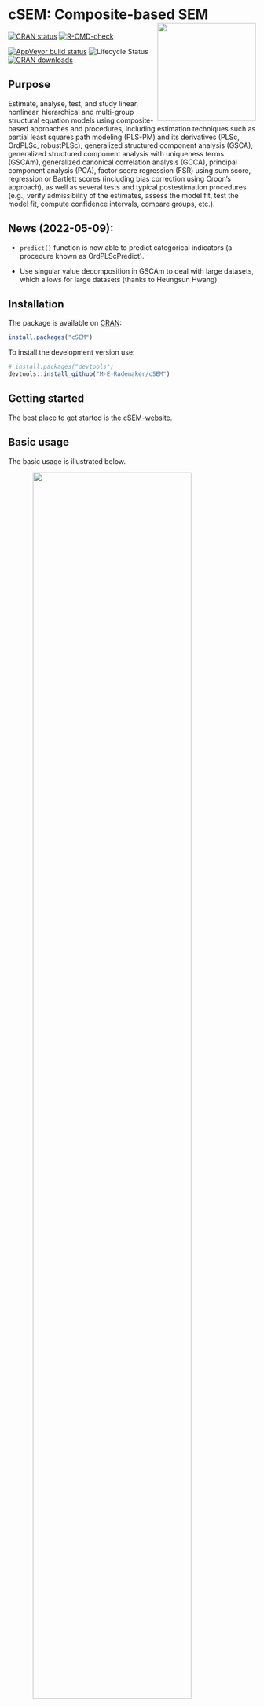 
<!-- README.md is generated from README.Rmd. Please edit that file -->

# cSEM: Composite-based SEM <img src='man/figures/cSEMsticker.svg' align="right" height="200" /></a>

[![CRAN
status](https://www.r-pkg.org/badges/version/cSEM)](https://cran.r-project.org/package=cSEM)
[![R-CMD-check](https://github.com/M-E-Rademaker/cSEM/workflows/R-CMD-check/badge.svg)](https://github.com/M-E-Rademaker/cSEM/actions)
<!-- [![Build Status](https://travis-ci.com/M-E-Rademaker/cSEM.svg?branch=master)](https://travis-ci.com/M-E-Rademaker/cSEM) -->
[![AppVeyor build
status](https://ci.appveyor.com/api/projects/status/github/M-E-Rademaker/cSEM?branch=master&svg=true)](https://ci.appveyor.com/project/M-E-Rademaker/csem)
![Lifecycle
Status](https://img.shields.io/badge/lifecycle-maturing-blue.svg)
[![CRAN
downloads](https://cranlogs.r-pkg.org/badges/cSEM)](https://cran.r-project.org/package=cSEM)

## Purpose

Estimate, analyse, test, and study linear, nonlinear, hierarchical and
multi-group structural equation models using composite-based approaches
and procedures, including estimation techniques such as partial least
squares path modeling (PLS-PM) and its derivatives (PLSc, OrdPLSc,
robustPLSc), generalized structured component analysis (GSCA),
generalized structured component analysis with uniqueness terms (GSCAm),
generalized canonical correlation analysis (GCCA), principal component
analysis (PCA), factor score regression (FSR) using sum score,
regression or Bartlett scores (including bias correction using Croon’s
approach), as well as several tests and typical postestimation
procedures (e.g., verify admissibility of the estimates, assess the
model fit, test the model fit, compute confidence intervals, compare
groups, etc.).

## News (2022-05-09):

-   `predict()` function is now able to predict categorical indicators
    (a procedure known as OrdPLScPredict).

-   Use singular value decomposition in GSCAm to deal with large
    datasets, which allows for large datasets (thanks to Heungsun Hwang)

## Installation

The package is available on [CRAN](https://cran.r-project.org/):

``` r
install.packages("cSEM")
```

To install the development version use:

``` r
# install.packages("devtools")
devtools::install_github("M-E-Rademaker/cSEM")
```

## Getting started

The best place to get started is the
[cSEM-website](https://m-e-rademaker.github.io/cSEM/).

## Basic usage

The basic usage is illustrated below.

<img src="man/figures/api.png" width="80%" style="display: block; margin: auto;" />

Usully, using `cSEM` is the same 3 step procedure:

> 1.  Pick a dataset and specify a model using [lavaan
>     syntax](https://lavaan.ugent.be/tutorial/syntax1.html)
> 2.  Use `csem()`
> 3.  Apply one of the postestimation functions listed below on the
>     resulting object.

## Postestimation functions

There are five major postestimation verbs, three test family functions
and three do-family of function:

-   `assess()` : assess the model using common quality criteria
-   `infer()` : calculate common inferential quantities (e.g., standard
    errors, confidence intervals)
-   `predict()` : predict endogenous indicator values
-   `summarize()` : summarize the results
-   `verify()` : verify admissibility of the estimates

Tests are performed by using the test family of functions. Currently,
the following tests are implemented:

-   `testOMF()` : performs a test for overall model fit
-   `testMICOM()` : performs a test for composite measurement invariance
-   `testMGD()` : performs several tests to assess multi-group
    differences
-   `testHausman()` : performs the regression-based Hausman test to test
    for endogeneity

Other miscellaneous postestimation functions belong do the do-family of
functions. Currently, three do functions are implemented:

-   `doIPMA()`: performs an importance-performance matrix analysis
-   `doNonlinearEffectsAnalysis()`: performs a nonlinear effects
    analysis such as floodlight and surface analysis
-   `doRedundancyAnalysis()`: performs a redundancy analysis

All functions require a `cSEMResults` object.

## Example

Models are defined using [lavaan
syntax](https://lavaan.ugent.be/tutorial/syntax1.html) with some slight
modifications (see the [Specifying a
model](https://m-e-rademaker.github.io/cSEM/articles/cSEM.html#using-csem)
section on the [cSEM-website](https://m-e-rademaker.github.io/cSEM/)).
For illustration we use the build-in and well-known `satisfaction`
dataset.

``` r
require(cSEM)
    
## Note: The operator "<~" tells cSEM that the construct to its left is modeled
##       as a composite.
##       The operator "=~" tells cSEM that the construct to its left is modeled
##       as a common factor.
##       The operator "~" tells cSEM which are the dependent (left-hand side) and
##       independent variables (right-hand side).
    
model <- "
# Structural model
EXPE ~ IMAG
QUAL ~ EXPE
VAL  ~ EXPE + QUAL
SAT  ~ IMAG + EXPE + QUAL + VAL 
LOY  ~ IMAG + SAT

# Composite model
IMAG <~ imag1 + imag2 + imag3
EXPE <~ expe1 + expe2 + expe3 
QUAL <~ qual1 + qual2 + qual3 + qual4 + qual5
VAL  <~ val1  + val2  + val3

# Reflective measurement model
SAT  =~ sat1  + sat2  + sat3  + sat4
LOY  =~ loy1  + loy2  + loy3  + loy4
"
```

The estimation is conducted using the `csem()` function.

``` r
# Estimate using defaults
res <- csem(.data = satisfaction, .model = model)
res
```

    ## ________________________________________________________________________________
    ## ----------------------------------- Overview -----------------------------------
    ## 
    ## Estimation was successful.
    ## 
    ## The result is a list of class cSEMResults with list elements:
    ## 
    ##  - Estimates
    ##  - Information
    ## 
    ## To get an overview or help type:
    ## 
    ##  - ?cSEMResults
    ##  - str(<object-name>)
    ##  - listviewer::jsondedit(<object-name>, mode = 'view')
    ## 
    ## If you wish to access the list elements directly type e.g. 
    ## 
    ##  - <object-name>$Estimates
    ## 
    ## Available postestimation commands:
    ## 
    ##  - assess(<object-name>)
    ##  - infer(<object-name)
    ##  - predict(<object-name>)
    ##  - summarize(<object-name>)
    ##  - verify(<object-name>)
    ## ________________________________________________________________________________

This is equal to:

``` r
csem(
   .data                        = satisfaction,
   .model                       = model,
   .approach_cor_robust         = "none",
   .approach_nl                 = "sequential",
   .approach_paths              = "OLS",
   .approach_weights            = "PLS-PM",
   .conv_criterion              = "diff_absolute",
   .disattenuate                = TRUE,
   .dominant_indicators         = NULL,
   .estimate_structural         = TRUE,
   .id                          = NULL,
   .iter_max                    = 100,
   .normality                   = FALSE,
   .PLS_approach_cf             = "dist_squared_euclid",
   .PLS_ignore_structural_model = FALSE,
   .PLS_modes                   = NULL,
   .PLS_weight_scheme_inner     = "path",
   .reliabilities               = NULL,
   .starting_values             = NULL,
   .tolerance                   = 1e-05,
   .resample_method             = "none", 
   .resample_method2            = "none",
   .R                           = 499,
   .R2                          = 199,
   .handle_inadmissibles        = "drop",
   .user_funs                   = NULL,
   .eval_plan                   = "sequential",
   .seed                        = NULL,
   .sign_change_option          = "none"
    )
```

The result is always a named list of class `cSEMResults`.

To access list elements use `$`:

``` r
res$Estimates$Loading_estimates 
res$Information$Model
```

A useful tool to examine a list is the [listviewer
package](https://github.com/timelyportfolio/listviewer). If you are new
to `cSEM` this might be a good way to familiarize yourself with the
structure of a `cSEMResults` object.

``` r
listviewer::jsonedit(res, mode = "view") # requires the listviewer package.
```

Apply postestimation functions:

``` r
## Get a summary
summarize(res) 
```

    ## ________________________________________________________________________________
    ## ----------------------------------- Overview -----------------------------------
    ## 
    ##  General information:
    ##  ------------------------
    ##  Estimation status                = Ok
    ##  Number of observations           = 250
    ##  Weight estimator                 = PLS-PM
    ##  Inner weighting scheme           = "path"
    ##  Type of indicator correlation    = Pearson
    ##  Path model estimator             = OLS
    ##  Second-order approach            = NA
    ##  Type of path model               = Linear
    ##  Disattenuated                    = Yes (PLSc)
    ## 
    ##  Construct details:
    ##  ------------------
    ##  Name  Modeled as     Order         Mode      
    ## 
    ##  IMAG  Composite      First order   "modeB"   
    ##  EXPE  Composite      First order   "modeB"   
    ##  QUAL  Composite      First order   "modeB"   
    ##  VAL   Composite      First order   "modeB"   
    ##  SAT   Common factor  First order   "modeA"   
    ##  LOY   Common factor  First order   "modeA"   
    ## 
    ## ----------------------------------- Estimates ----------------------------------
    ## 
    ## Estimated path coefficients:
    ## ============================
    ##   Path           Estimate  Std. error   t-stat.   p-value
    ##   EXPE ~ IMAG      0.4714          NA        NA        NA
    ##   QUAL ~ EXPE      0.8344          NA        NA        NA
    ##   VAL ~ EXPE       0.0457          NA        NA        NA
    ##   VAL ~ QUAL       0.7013          NA        NA        NA
    ##   SAT ~ IMAG       0.2450          NA        NA        NA
    ##   SAT ~ EXPE      -0.0172          NA        NA        NA
    ##   SAT ~ QUAL       0.2215          NA        NA        NA
    ##   SAT ~ VAL        0.5270          NA        NA        NA
    ##   LOY ~ IMAG       0.1819          NA        NA        NA
    ##   LOY ~ SAT        0.6283          NA        NA        NA
    ## 
    ## Estimated loadings:
    ## ===================
    ##   Loading          Estimate  Std. error   t-stat.   p-value
    ##   IMAG =~ imag1      0.6306          NA        NA        NA
    ##   IMAG =~ imag2      0.9246          NA        NA        NA
    ##   IMAG =~ imag3      0.9577          NA        NA        NA
    ##   EXPE =~ expe1      0.7525          NA        NA        NA
    ##   EXPE =~ expe2      0.9348          NA        NA        NA
    ##   EXPE =~ expe3      0.7295          NA        NA        NA
    ##   QUAL =~ qual1      0.7861          NA        NA        NA
    ##   QUAL =~ qual2      0.9244          NA        NA        NA
    ##   QUAL =~ qual3      0.7560          NA        NA        NA
    ##   QUAL =~ qual4      0.7632          NA        NA        NA
    ##   QUAL =~ qual5      0.7834          NA        NA        NA
    ##   VAL =~ val1        0.9518          NA        NA        NA
    ##   VAL =~ val2        0.8056          NA        NA        NA
    ##   VAL =~ val3        0.6763          NA        NA        NA
    ##   SAT =~ sat1        0.9243          NA        NA        NA
    ##   SAT =~ sat2        0.8813          NA        NA        NA
    ##   SAT =~ sat3        0.7127          NA        NA        NA
    ##   SAT =~ sat4        0.7756          NA        NA        NA
    ##   LOY =~ loy1        0.9097          NA        NA        NA
    ##   LOY =~ loy2        0.5775          NA        NA        NA
    ##   LOY =~ loy3        0.9043          NA        NA        NA
    ##   LOY =~ loy4        0.4917          NA        NA        NA
    ## 
    ## Estimated weights:
    ## ==================
    ##   Weight           Estimate  Std. error   t-stat.   p-value
    ##   IMAG <~ imag1      0.0156          NA        NA        NA
    ##   IMAG <~ imag2      0.4473          NA        NA        NA
    ##   IMAG <~ imag3      0.6020          NA        NA        NA
    ##   EXPE <~ expe1      0.2946          NA        NA        NA
    ##   EXPE <~ expe2      0.6473          NA        NA        NA
    ##   EXPE <~ expe3      0.2374          NA        NA        NA
    ##   QUAL <~ qual1      0.2370          NA        NA        NA
    ##   QUAL <~ qual2      0.4712          NA        NA        NA
    ##   QUAL <~ qual3      0.1831          NA        NA        NA
    ##   QUAL <~ qual4      0.1037          NA        NA        NA
    ##   QUAL <~ qual5      0.2049          NA        NA        NA
    ##   VAL <~ val1        0.7163          NA        NA        NA
    ##   VAL <~ val2        0.2202          NA        NA        NA
    ##   VAL <~ val3        0.2082          NA        NA        NA
    ##   SAT <~ sat1        0.3209          NA        NA        NA
    ##   SAT <~ sat2        0.3059          NA        NA        NA
    ##   SAT <~ sat3        0.2474          NA        NA        NA
    ##   SAT <~ sat4        0.2692          NA        NA        NA
    ##   LOY <~ loy1        0.3834          NA        NA        NA
    ##   LOY <~ loy2        0.2434          NA        NA        NA
    ##   LOY <~ loy3        0.3812          NA        NA        NA
    ##   LOY <~ loy4        0.2073          NA        NA        NA
    ## 
    ## Estimated indicator correlations:
    ## =================================
    ##   Correlation       Estimate  Std. error   t-stat.   p-value
    ##   imag1 ~~ imag2      0.6437          NA        NA        NA
    ##   imag1 ~~ imag3      0.5433          NA        NA        NA
    ##   imag2 ~~ imag3      0.7761          NA        NA        NA
    ##   expe1 ~~ expe2      0.5353          NA        NA        NA
    ##   expe1 ~~ expe3      0.4694          NA        NA        NA
    ##   expe2 ~~ expe3      0.5467          NA        NA        NA
    ##   qual1 ~~ qual2      0.6053          NA        NA        NA
    ##   qual1 ~~ qual3      0.5406          NA        NA        NA
    ##   qual1 ~~ qual4      0.5662          NA        NA        NA
    ##   qual1 ~~ qual5      0.5180          NA        NA        NA
    ##   qual2 ~~ qual3      0.6187          NA        NA        NA
    ##   qual2 ~~ qual4      0.6517          NA        NA        NA
    ##   qual2 ~~ qual5      0.6291          NA        NA        NA
    ##   qual3 ~~ qual4      0.4752          NA        NA        NA
    ##   qual3 ~~ qual5      0.5074          NA        NA        NA
    ##   qual4 ~~ qual5      0.6402          NA        NA        NA
    ##   val1 ~~ val2        0.6344          NA        NA        NA
    ##   val1 ~~ val3        0.4602          NA        NA        NA
    ##   val2 ~~ val3        0.6288          NA        NA        NA
    ## 
    ## ------------------------------------ Effects -----------------------------------
    ## 
    ## Estimated total effects:
    ## ========================
    ##   Total effect    Estimate  Std. error   t-stat.   p-value
    ##   EXPE ~ IMAG       0.4714          NA        NA        NA
    ##   QUAL ~ IMAG       0.3933          NA        NA        NA
    ##   QUAL ~ EXPE       0.8344          NA        NA        NA
    ##   VAL ~ IMAG        0.2974          NA        NA        NA
    ##   VAL ~ EXPE        0.6309          NA        NA        NA
    ##   VAL ~ QUAL        0.7013          NA        NA        NA
    ##   SAT ~ IMAG        0.4807          NA        NA        NA
    ##   SAT ~ EXPE        0.5001          NA        NA        NA
    ##   SAT ~ QUAL        0.5911          NA        NA        NA
    ##   SAT ~ VAL         0.5270          NA        NA        NA
    ##   LOY ~ IMAG        0.4840          NA        NA        NA
    ##   LOY ~ EXPE        0.3142          NA        NA        NA
    ##   LOY ~ QUAL        0.3714          NA        NA        NA
    ##   LOY ~ VAL         0.3311          NA        NA        NA
    ##   LOY ~ SAT         0.6283          NA        NA        NA
    ## 
    ## Estimated indirect effects:
    ## ===========================
    ##   Indirect effect    Estimate  Std. error   t-stat.   p-value
    ##   QUAL ~ IMAG          0.3933          NA        NA        NA
    ##   VAL ~ IMAG           0.2974          NA        NA        NA
    ##   VAL ~ EXPE           0.5852          NA        NA        NA
    ##   SAT ~ IMAG           0.2357          NA        NA        NA
    ##   SAT ~ EXPE           0.5173          NA        NA        NA
    ##   SAT ~ QUAL           0.3696          NA        NA        NA
    ##   LOY ~ IMAG           0.3020          NA        NA        NA
    ##   LOY ~ EXPE           0.3142          NA        NA        NA
    ##   LOY ~ QUAL           0.3714          NA        NA        NA
    ##   LOY ~ VAL            0.3311          NA        NA        NA
    ## ________________________________________________________________________________

``` r
## Verify admissibility of the results
verify(res) 
```

    ## ________________________________________________________________________________
    ## 
    ## Verify admissibility:
    ## 
    ##   admissible
    ## 
    ## Details:
    ## 
    ##   Code   Status    Description
    ##   1      ok        Convergence achieved                                   
    ##   2      ok        All absolute standardized loading estimates <= 1       
    ##   3      ok        Construct VCV is positive semi-definite                
    ##   4      ok        All reliability estimates <= 1                         
    ##   5      ok        Model-implied indicator VCV is positive semi-definite  
    ## ________________________________________________________________________________

``` r
## Test overall model fit
testOMF(res)
```

    ## ________________________________________________________________________________
    ## --------- Test for overall model fit based on Beran & Srivastava (1985) --------
    ## 
    ## Null hypothesis:
    ## 
    ##        +------------------------------------------------------------------+
    ##        |                                                                  |
    ##        |   H0: The model-implied indicator covariance matrix equals the   |
    ##        |   population indicator covariance matrix.                        |
    ##        |                                                                  |
    ##        +------------------------------------------------------------------+
    ## 
    ## Test statistic and critical value: 
    ## 
    ##                                      Critical value
    ##  Distance measure    Test statistic    95%   
    ##  dG                      0.6493      0.3239  
    ##  SRMR                    0.0940      0.0519  
    ##  dL                      2.2340      0.6811  
    ##  dML                     2.9219      1.6311  
    ##  
    ## 
    ## Decision: 
    ## 
    ##                          Significance level
    ##  Distance measure          95%   
    ##  dG                      reject  
    ##  SRMR                    reject  
    ##  dL                      reject  
    ##  dML                     reject  
    ##  
    ## Additional information:
    ## 
    ##  Out of 499 bootstrap replications 471 are admissible.
    ##  See ?verify() for what constitutes an inadmissible result.
    ## 
    ##  The seed used was: -598052067
    ## ________________________________________________________________________________

``` r
## Assess the model
assess(res)
```

    ## ________________________________________________________________________________
    ## 
    ##  Construct        AVE           R2          R2_adj    
    ##  SAT            0.6851        0.7624        0.7585    
    ##  LOY            0.5552        0.5868        0.5834    
    ##  EXPE             NA          0.2222        0.2190    
    ##  QUAL             NA          0.6963        0.6951    
    ##  VAL              NA          0.5474        0.5438    
    ## 
    ## -------------- Common (internal consistency) reliability estimates -------------
    ## 
    ##  Construct Cronbachs_alpha   Joereskogs_rho   Dijkstra-Henselers_rho_A 
    ##  SAT        0.8940           0.8960                0.9051          
    ##  LOY        0.8194           0.8237                0.8761          
    ## 
    ## ----------- Alternative (internal consistency) reliability estimates -----------
    ## 
    ##  Construct       RhoC         RhoC_mm    RhoC_weighted
    ##  SAT            0.8960        0.8938        0.9051    
    ##  LOY            0.8237        0.8011        0.8761    
    ## 
    ##  Construct  RhoC_weighted_mm     RhoT      RhoT_weighted
    ##  SAT            0.9051        0.8940        0.8869    
    ##  LOY            0.8761        0.8194        0.7850    
    ## 
    ## --------------------------- Distance and fit measures --------------------------
    ## 
    ##  Geodesic distance           = 0.6493432
    ##  Squared Euclidean distance  = 2.23402
    ##  ML distance                 = 2.921932
    ## 
    ##  Chi_square     = 727.5611
    ##  Chi_square_df  = 3.954137
    ##  CFI            = 0.8598825
    ##  CN             = 75.14588
    ##  GFI            = 0.7280612
    ##  IFI            = 0.8615598
    ##  NFI            = 0.8229918
    ##  NNFI           = 0.8240917
    ##  RMSEA          = 0.108922
    ##  RMS_theta      = 0.05069299
    ##  SRMR           = 0.09396871
    ## 
    ##  Degrees of freedom    = 184
    ## 
    ## --------------------------- Model selection criteria ---------------------------
    ## 
    ##  Construct        AIC          AICc          AICu     
    ##  EXPE          -59.8152      192.2824      -57.8072   
    ##  QUAL          -294.9343     -42.8367      -292.9263  
    ##  VAL           -193.2127      58.9506      -190.1945  
    ##  SAT           -350.2874     -97.9418      -345.2368  
    ##  LOY           -215.9322      36.2311      -212.9141  
    ## 
    ##  Construct        BIC           FPE           GM      
    ##  EXPE          -52.7723       0.7872       259.8087   
    ##  QUAL          -287.8914      0.3074       271.8568   
    ##  VAL           -182.6483      0.4617       312.7010   
    ##  SAT           -332.6801      0.2463       278.2973   
    ##  LOY           -205.3678      0.4216       291.0665   
    ## 
    ##  Construct        HQ            HQc       Mallows_Cp  
    ##  EXPE          -56.9806      -56.8695       2.7658    
    ##  QUAL          -292.0997     -291.9886      14.8139   
    ##  VAL           -188.9608     -188.7516      52.1366   
    ##  SAT           -343.2010     -342.7088      10.6900   
    ##  LOY           -211.6804     -211.4711      30.5022   
    ## 
    ## ----------------------- Variance inflation factors (VIFs) ----------------------
    ## 
    ##   Dependent construct: 'VAL'
    ## 
    ##  Independent construct    VIF value 
    ##  EXPE                      3.2928   
    ##  QUAL                      3.2928   
    ## 
    ##   Dependent construct: 'SAT'
    ## 
    ##  Independent construct    VIF value 
    ##  EXPE                      3.2985   
    ##  QUAL                      4.4151   
    ##  IMAG                      1.7280   
    ##  VAL                       2.6726   
    ## 
    ##   Dependent construct: 'LOY'
    ## 
    ##  Independent construct    VIF value 
    ##  IMAG                      1.9345   
    ##  SAT                       1.9345   
    ## 
    ## -------------- Variance inflation factors (VIFs) for modeB weights -------------
    ## 
    ##   Construct: 'IMAG'
    ## 
    ##  Weight    VIF value 
    ##  imag1      1.7215   
    ##  imag2      3.0515   
    ##  imag3      2.5356   
    ## 
    ##   Construct: 'EXPE'
    ## 
    ##  Weight    VIF value 
    ##  expe1      1.4949   
    ##  expe2      1.6623   
    ##  expe3      1.5212   
    ## 
    ##   Construct: 'QUAL'
    ## 
    ##  Weight    VIF value 
    ##  qual1      1.8401   
    ##  qual2      2.5005   
    ##  qual3      1.7796   
    ##  qual4      2.1557   
    ##  qual5      2.0206   
    ## 
    ##   Construct: 'VAL'
    ## 
    ##  Weight    VIF value 
    ##  val1       1.6912   
    ##  val2       2.2049   
    ##  val3       1.6714   
    ## 
    ## -------------------------- Effect sizes (Cohen's f^2) --------------------------
    ## 
    ##   Dependent construct: 'EXPE'
    ## 
    ##  Independent construct       f^2    
    ##  IMAG                      0.2856   
    ## 
    ##   Dependent construct: 'QUAL'
    ## 
    ##  Independent construct       f^2    
    ##  EXPE                      2.2928   
    ## 
    ##   Dependent construct: 'VAL'
    ## 
    ##  Independent construct       f^2    
    ##  EXPE                      0.0014   
    ##  QUAL                      0.3301   
    ## 
    ##   Dependent construct: 'SAT'
    ## 
    ##  Independent construct       f^2    
    ##  IMAG                      0.1462   
    ##  EXPE                      0.0004   
    ##  QUAL                      0.0468   
    ##  VAL                       0.4373   
    ## 
    ##   Dependent construct: 'LOY'
    ## 
    ##  Independent construct       f^2    
    ##  IMAG                      0.0414   
    ##  SAT                       0.4938   
    ## 
    ## ----------------------- Discriminant validity assessment -----------------------
    ## 
    ##  Heterotrait-monotrait ratio of correlations matrix (HTMT matrix)
    ## 
    ##           SAT LOY
    ## SAT 1.0000000   0
    ## LOY 0.7432489   1
    ## 
    ## 
    ##  Advanced heterotrait-monotrait ratio of correlations matrix (HTMT2 matrix)
    ## 
    ##           SAT LOY
    ## SAT 1.0000000   0
    ## LOY 0.7140046   1
    ## 
    ## 
    ##  Fornell-Larcker matrix
    ## 
    ##           SAT       LOY
    ## SAT 0.6851491 0.5696460
    ## LOY 0.5696460 0.5551718
    ## 
    ## 
    ## ------------------------------------ Effects -----------------------------------
    ## 
    ## Estimated total effects:
    ## ========================
    ##   Total effect    Estimate  Std. error   t-stat.   p-value
    ##   EXPE ~ IMAG       0.4714          NA        NA        NA
    ##   QUAL ~ IMAG       0.3933          NA        NA        NA
    ##   QUAL ~ EXPE       0.8344          NA        NA        NA
    ##   VAL ~ IMAG        0.2974          NA        NA        NA
    ##   VAL ~ EXPE        0.6309          NA        NA        NA
    ##   VAL ~ QUAL        0.7013          NA        NA        NA
    ##   SAT ~ IMAG        0.4807          NA        NA        NA
    ##   SAT ~ EXPE        0.5001          NA        NA        NA
    ##   SAT ~ QUAL        0.5911          NA        NA        NA
    ##   SAT ~ VAL         0.5270          NA        NA        NA
    ##   LOY ~ IMAG        0.4840          NA        NA        NA
    ##   LOY ~ EXPE        0.3142          NA        NA        NA
    ##   LOY ~ QUAL        0.3714          NA        NA        NA
    ##   LOY ~ VAL         0.3311          NA        NA        NA
    ##   LOY ~ SAT         0.6283          NA        NA        NA
    ## 
    ## Estimated indirect effects:
    ## ===========================
    ##   Indirect effect    Estimate  Std. error   t-stat.   p-value
    ##   QUAL ~ IMAG          0.3933          NA        NA        NA
    ##   VAL ~ IMAG           0.2974          NA        NA        NA
    ##   VAL ~ EXPE           0.5852          NA        NA        NA
    ##   SAT ~ IMAG           0.2357          NA        NA        NA
    ##   SAT ~ EXPE           0.5173          NA        NA        NA
    ##   SAT ~ QUAL           0.3696          NA        NA        NA
    ##   LOY ~ IMAG           0.3020          NA        NA        NA
    ##   LOY ~ EXPE           0.3142          NA        NA        NA
    ##   LOY ~ QUAL           0.3714          NA        NA        NA
    ##   LOY ~ VAL            0.3311          NA        NA        NA
    ## ________________________________________________________________________________

``` r
## Predict indicator scores of endogenous constructs
predict(res)
```

    ## ________________________________________________________________________________
    ## ----------------------------------- Overview -----------------------------------
    ## 
    ##  Number of obs. training          = 225
    ##  Number of obs. test              = 25
    ##  Number of cv folds               = 10
    ##  Number of repetitions            = 1
    ##  Handle inadmissibles             = stop
    ##  Estimator target                 = 'PLS-PM'
    ##  Estimator benchmark              = 'lm'
    ##  Disattenuation target            = 'TRUE'
    ##  Disattenuation benchmark         = 'FALSE'
    ## 
    ## ------------------------------ Prediction metrics ------------------------------
    ## 
    ## 
    ##   Name      MAE target  MAE benchmark  RMSE target RMSE benchmark   Q2_predict
    ##   expe1         1.4598         1.5917       1.9112         2.0997       0.0499
    ##   expe2         1.4118         1.4975       1.9298         2.0268       0.2020
    ##   expe3         1.6254         1.7362       2.1165         2.2141       0.1286
    ##   qual1         1.4713         1.5631       1.9302         2.0760       0.1153
    ##   qual2         1.5688         1.5367       2.0291         2.0508       0.2230
    ##   qual3         1.7244         1.7378       2.2121         2.2819       0.1255
    ##   qual4         1.2306         1.1985       1.5913         1.6291       0.2374
    ##   qual5         1.5000         1.5074       1.9259         1.9441       0.1991
    ##   val1          1.4459         1.3632       1.8660         1.7583       0.2523
    ##   val2          1.2325         1.2286       1.6597         1.7302       0.1701
    ##   val3          1.4780         1.4026       1.9692         1.9487       0.1477
    ##   sat1          1.2425         1.2271       1.6450         1.6148       0.3412
    ##   sat2          1.2306         1.1994       1.6359         1.6239       0.3128
    ##   sat3          1.3403         1.2828       1.6727         1.7142       0.2090
    ##   sat4          1.3183         1.2613       1.6716         1.6393       0.2716
    ##   loy1          1.6896         1.6582       2.2365         2.2312       0.2672
    ##   loy2          1.4821         1.4827       1.9080         1.9790       0.1348
    ##   loy3          1.6983         1.6683       2.2793         2.2712       0.2691
    ##   loy4          1.6837         1.6824       2.1760         2.3054       0.0863
    ## ________________________________________________________________________________

#### Resampling and Inference

By default no inferential statistics are calculated since most
composite-based estimators have no closed-form expressions for standard
errors. Resampling is used instead. `cSEM` mostly relies on the
`bootstrap` procedure (although `jackknife` is implemented as well) to
estimate standard errors, test statistics, and critical quantiles.

`cSEM` offers two ways for resampling:

1.  Setting `.resample_method` in `csem()` to `"jackknife"` or
    `"bootstrap"` and subsequently using postestimation functions
    `summarize()` or `infer()`.
2.  The same result is achieved by passing a `cSEMResults` object to
    `resamplecSEMResults()` and subsequently using postestimation
    functions `summarize()` or `infer()`.

``` r
# Setting `.resample_method`
b1 <- csem(.data = satisfaction, .model = model, .resample_method = "bootstrap")
# Using resamplecSEMResults()
b2 <- resamplecSEMResults(res)
```

The `summarize()` function reports the inferential statistics:

``` r
summarize(b1)
```

    ## ________________________________________________________________________________
    ## ----------------------------------- Overview -----------------------------------
    ## 
    ##  General information:
    ##  ------------------------
    ##  Estimation status                = Ok
    ##  Number of observations           = 250
    ##  Weight estimator                 = PLS-PM
    ##  Inner weighting scheme           = "path"
    ##  Type of indicator correlation    = Pearson
    ##  Path model estimator             = OLS
    ##  Second-order approach            = NA
    ##  Type of path model               = Linear
    ##  Disattenuated                    = Yes (PLSc)
    ## 
    ##  Resample information:
    ##  ---------------------
    ##  Resample method                  = "bootstrap"
    ##  Number of resamples              = 499
    ##  Number of admissible results     = 484
    ##  Approach to handle inadmissibles = "drop"
    ##  Sign change option               = "none"
    ##  Random seed                      = 458992545
    ## 
    ##  Construct details:
    ##  ------------------
    ##  Name  Modeled as     Order         Mode      
    ## 
    ##  IMAG  Composite      First order   "modeB"   
    ##  EXPE  Composite      First order   "modeB"   
    ##  QUAL  Composite      First order   "modeB"   
    ##  VAL   Composite      First order   "modeB"   
    ##  SAT   Common factor  First order   "modeA"   
    ##  LOY   Common factor  First order   "modeA"   
    ## 
    ## ----------------------------------- Estimates ----------------------------------
    ## 
    ## Estimated path coefficients:
    ## ============================
    ##                                                              CI_percentile   
    ##   Path           Estimate  Std. error   t-stat.   p-value         95%        
    ##   EXPE ~ IMAG      0.4714      0.0701    6.7239    0.0000 [ 0.3396; 0.5968 ] 
    ##   QUAL ~ EXPE      0.8344      0.0235   35.5787    0.0000 [ 0.7854; 0.8763 ] 
    ##   VAL ~ EXPE       0.0457      0.0880    0.5194    0.6035 [-0.1283; 0.2197 ] 
    ##   VAL ~ QUAL       0.7013      0.0861    8.1440    0.0000 [ 0.5177; 0.8506 ] 
    ##   SAT ~ IMAG       0.2450      0.0520    4.7097    0.0000 [ 0.1529; 0.3459 ] 
    ##   SAT ~ EXPE      -0.0172      0.0675   -0.2553    0.7985 [-0.1506; 0.1139 ] 
    ##   SAT ~ QUAL       0.2215      0.0971    2.2811    0.0225 [ 0.0410; 0.4249 ] 
    ##   SAT ~ VAL        0.5270      0.0859    6.1310    0.0000 [ 0.3454; 0.6930 ] 
    ##   LOY ~ IMAG       0.1819      0.0797    2.2825    0.0225 [ 0.0269; 0.3274 ] 
    ##   LOY ~ SAT        0.6283      0.0825    7.6138    0.0000 [ 0.4793; 0.7904 ] 
    ## 
    ## Estimated loadings:
    ## ===================
    ##                                                                CI_percentile   
    ##   Loading          Estimate  Std. error   t-stat.   p-value         95%        
    ##   IMAG =~ imag1      0.6306      0.0949    6.6458    0.0000 [ 0.4203; 0.8064 ] 
    ##   IMAG =~ imag2      0.9246      0.0408   22.6710    0.0000 [ 0.8203; 0.9758 ] 
    ##   IMAG =~ imag3      0.9577      0.0288   33.2485    0.0000 [ 0.8892; 0.9935 ] 
    ##   EXPE =~ expe1      0.7525      0.0737   10.2134    0.0000 [ 0.5780; 0.8695 ] 
    ##   EXPE =~ expe2      0.9348      0.0288   32.5057    0.0000 [ 0.8624; 0.9715 ] 
    ##   EXPE =~ expe3      0.7295      0.0705   10.3457    0.0000 [ 0.5594; 0.8338 ] 
    ##   QUAL =~ qual1      0.7861      0.0679   11.5784    0.0000 [ 0.6387; 0.8892 ] 
    ##   QUAL =~ qual2      0.9244      0.0230   40.1452    0.0000 [ 0.8689; 0.9566 ] 
    ##   QUAL =~ qual3      0.7560      0.0578   13.0758    0.0000 [ 0.6329; 0.8452 ] 
    ##   QUAL =~ qual4      0.7632      0.0531   14.3591    0.0000 [ 0.6400; 0.8520 ] 
    ##   QUAL =~ qual5      0.7834      0.0480   16.3363    0.0000 [ 0.6829; 0.8686 ] 
    ##   VAL =~ val1        0.9518      0.0245   38.7998    0.0000 [ 0.8899; 0.9840 ] 
    ##   VAL =~ val2        0.8056      0.0620   12.9964    0.0000 [ 0.6711; 0.9100 ] 
    ##   VAL =~ val3        0.6763      0.0730    9.2688    0.0000 [ 0.5341; 0.8152 ] 
    ##   SAT =~ sat1        0.9243      0.0217   42.5938    0.0000 [ 0.8748; 0.9628 ] 
    ##   SAT =~ sat2        0.8813      0.0294   29.9613    0.0000 [ 0.8160; 0.9321 ] 
    ##   SAT =~ sat3        0.7127      0.0534   13.3572    0.0000 [ 0.5974; 0.8088 ] 
    ##   SAT =~ sat4        0.7756      0.0484   16.0162    0.0000 [ 0.6748; 0.8533 ] 
    ##   LOY =~ loy1        0.9097      0.0473   19.2243    0.0000 [ 0.8068; 0.9836 ] 
    ##   LOY =~ loy2        0.5775      0.0861    6.7107    0.0000 [ 0.4047; 0.7367 ] 
    ##   LOY =~ loy3        0.9043      0.0430   21.0296    0.0000 [ 0.8088; 0.9672 ] 
    ##   LOY =~ loy4        0.4917      0.1009    4.8755    0.0000 [ 0.3013; 0.6972 ] 
    ## 
    ## Estimated weights:
    ## ==================
    ##                                                                CI_percentile   
    ##   Weight           Estimate  Std. error   t-stat.   p-value         95%        
    ##   IMAG <~ imag1      0.0156      0.1097    0.1426    0.8866 [-0.1993; 0.2235 ] 
    ##   IMAG <~ imag2      0.4473      0.1487    3.0076    0.0026 [ 0.1250; 0.6928 ] 
    ##   IMAG <~ imag3      0.6020      0.1399    4.3027    0.0000 [ 0.3283; 0.8596 ] 
    ##   EXPE <~ expe1      0.2946      0.1112    2.6501    0.0080 [ 0.0837; 0.4959 ] 
    ##   EXPE <~ expe2      0.6473      0.0842    7.6840    0.0000 [ 0.4546; 0.7877 ] 
    ##   EXPE <~ expe3      0.2374      0.0903    2.6299    0.0085 [ 0.0704; 0.4090 ] 
    ##   QUAL <~ qual1      0.2370      0.0901    2.6316    0.0085 [ 0.0855; 0.4304 ] 
    ##   QUAL <~ qual2      0.4712      0.0765    6.1624    0.0000 [ 0.2972; 0.6050 ] 
    ##   QUAL <~ qual3      0.1831      0.0783    2.3387    0.0193 [ 0.0391; 0.3303 ] 
    ##   QUAL <~ qual4      0.1037      0.0587    1.7682    0.0770 [-0.0191; 0.2215 ] 
    ##   QUAL <~ qual5      0.2049      0.0634    3.2307    0.0012 [ 0.0820; 0.3255 ] 
    ##   VAL <~ val1        0.7163      0.0976    7.3430    0.0000 [ 0.4969; 0.8728 ] 
    ##   VAL <~ val2        0.2202      0.0915    2.4054    0.0162 [ 0.0557; 0.4167 ] 
    ##   VAL <~ val3        0.2082      0.0589    3.5364    0.0004 [ 0.0949; 0.3193 ] 
    ##   SAT <~ sat1        0.3209      0.0152   21.0759    0.0000 [ 0.2976; 0.3580 ] 
    ##   SAT <~ sat2        0.3059      0.0139   22.0723    0.0000 [ 0.2826; 0.3382 ] 
    ##   SAT <~ sat3        0.2474      0.0111   22.3542    0.0000 [ 0.2246; 0.2683 ] 
    ##   SAT <~ sat4        0.2692      0.0122   22.0954    0.0000 [ 0.2468; 0.2954 ] 
    ##   LOY <~ loy1        0.3834      0.0270   14.1967    0.0000 [ 0.3294; 0.4342 ] 
    ##   LOY <~ loy2        0.2434      0.0295    8.2502    0.0000 [ 0.1828; 0.2955 ] 
    ##   LOY <~ loy3        0.3812      0.0282   13.4974    0.0000 [ 0.3236; 0.4349 ] 
    ##   LOY <~ loy4        0.2073      0.0367    5.6469    0.0000 [ 0.1361; 0.2768 ] 
    ## 
    ## Estimated indicator correlations:
    ## =================================
    ##                                                                 CI_percentile   
    ##   Correlation       Estimate  Std. error   t-stat.   p-value         95%        
    ##   imag1 ~~ imag2      0.6437      0.0617   10.4315    0.0000 [ 0.5219; 0.7554 ] 
    ##   imag1 ~~ imag3      0.5433      0.0685    7.9344    0.0000 [ 0.4158; 0.6643 ] 
    ##   imag2 ~~ imag3      0.7761      0.0383   20.2660    0.0000 [ 0.6993; 0.8461 ] 
    ##   expe1 ~~ expe2      0.5353      0.0583    9.1804    0.0000 [ 0.4058; 0.6353 ] 
    ##   expe1 ~~ expe3      0.4694      0.0604    7.7718    0.0000 [ 0.3499; 0.5793 ] 
    ##   expe2 ~~ expe3      0.5467      0.0574    9.5214    0.0000 [ 0.4135; 0.6360 ] 
    ##   qual1 ~~ qual2      0.6053      0.0557   10.8618    0.0000 [ 0.4894; 0.7000 ] 
    ##   qual1 ~~ qual3      0.5406      0.0555    9.7478    0.0000 [ 0.4181; 0.6360 ] 
    ##   qual1 ~~ qual4      0.5662      0.0668    8.4699    0.0000 [ 0.4223; 0.6800 ] 
    ##   qual1 ~~ qual5      0.5180      0.0675    7.6708    0.0000 [ 0.3868; 0.6430 ] 
    ##   qual2 ~~ qual3      0.6187      0.0541   11.4361    0.0000 [ 0.5011; 0.7056 ] 
    ##   qual2 ~~ qual4      0.6517      0.0626   10.4131    0.0000 [ 0.5315; 0.7656 ] 
    ##   qual2 ~~ qual5      0.6291      0.0571   11.0091    0.0000 [ 0.5189; 0.7382 ] 
    ##   qual3 ~~ qual4      0.4752      0.0646    7.3556    0.0000 [ 0.3455; 0.5847 ] 
    ##   qual3 ~~ qual5      0.5074      0.0612    8.2962    0.0000 [ 0.3836; 0.6183 ] 
    ##   qual4 ~~ qual5      0.6402      0.0576   11.1192    0.0000 [ 0.5179; 0.7456 ] 
    ##   val1 ~~ val2        0.6344      0.0522   12.1432    0.0000 [ 0.5198; 0.7292 ] 
    ##   val1 ~~ val3        0.4602      0.0689    6.6755    0.0000 [ 0.3321; 0.6053 ] 
    ##   val2 ~~ val3        0.6288      0.0616   10.2077    0.0000 [ 0.5091; 0.7421 ] 
    ## 
    ## ------------------------------------ Effects -----------------------------------
    ## 
    ## Estimated total effects:
    ## ========================
    ##                                                               CI_percentile   
    ##   Total effect    Estimate  Std. error   t-stat.   p-value         95%        
    ##   EXPE ~ IMAG       0.4714      0.0701    6.7239    0.0000 [ 0.3396; 0.5968 ] 
    ##   QUAL ~ IMAG       0.3933      0.0650    6.0512    0.0000 [ 0.2756; 0.5093 ] 
    ##   QUAL ~ EXPE       0.8344      0.0235   35.5787    0.0000 [ 0.7854; 0.8763 ] 
    ##   VAL ~ IMAG        0.2974      0.0633    4.6957    0.0000 [ 0.1875; 0.4241 ] 
    ##   VAL ~ EXPE        0.6309      0.0515   12.2580    0.0000 [ 0.5284; 0.7267 ] 
    ##   VAL ~ QUAL        0.7013      0.0861    8.1440    0.0000 [ 0.5177; 0.8506 ] 
    ##   SAT ~ IMAG        0.4807      0.0667    7.2037    0.0000 [ 0.3437; 0.6051 ] 
    ##   SAT ~ EXPE        0.5001      0.0534    9.3638    0.0000 [ 0.3983; 0.6042 ] 
    ##   SAT ~ QUAL        0.5911      0.0922    6.4139    0.0000 [ 0.4048; 0.7652 ] 
    ##   SAT ~ VAL         0.5270      0.0859    6.1310    0.0000 [ 0.3454; 0.6930 ] 
    ##   LOY ~ IMAG        0.4840      0.0677    7.1479    0.0000 [ 0.3535; 0.6133 ] 
    ##   LOY ~ EXPE        0.3142      0.0560    5.6078    0.0000 [ 0.2204; 0.4310 ] 
    ##   LOY ~ QUAL        0.3714      0.0835    4.4486    0.0000 [ 0.2201; 0.5382 ] 
    ##   LOY ~ VAL         0.3311      0.0736    4.4995    0.0000 [ 0.1991; 0.4897 ] 
    ##   LOY ~ SAT         0.6283      0.0825    7.6138    0.0000 [ 0.4793; 0.7904 ] 
    ## 
    ## Estimated indirect effects:
    ## ===========================
    ##                                                                  CI_percentile   
    ##   Indirect effect    Estimate  Std. error   t-stat.   p-value         95%        
    ##   QUAL ~ IMAG          0.3933      0.0650    6.0512    0.0000 [ 0.2756; 0.5093 ] 
    ##   VAL ~ IMAG           0.2974      0.0633    4.6957    0.0000 [ 0.1875; 0.4241 ] 
    ##   VAL ~ EXPE           0.5852      0.0742    7.8871    0.0000 [ 0.4370; 0.7159 ] 
    ##   SAT ~ IMAG           0.2357      0.0479    4.9247    0.0000 [ 0.1528; 0.3341 ] 
    ##   SAT ~ EXPE           0.5173      0.0670    7.7192    0.0000 [ 0.3930; 0.6511 ] 
    ##   SAT ~ QUAL           0.3696      0.0628    5.8819    0.0000 [ 0.2546; 0.4928 ] 
    ##   LOY ~ IMAG           0.3020      0.0562    5.3702    0.0000 [ 0.2040; 0.4254 ] 
    ##   LOY ~ EXPE           0.3142      0.0560    5.6078    0.0000 [ 0.2204; 0.4310 ] 
    ##   LOY ~ QUAL           0.3714      0.0835    4.4486    0.0000 [ 0.2201; 0.5382 ] 
    ##   LOY ~ VAL            0.3311      0.0736    4.4995    0.0000 [ 0.1991; 0.4897 ] 
    ## ________________________________________________________________________________

Several bootstrap-based confidence intervals are implemented, see
`?infer()`:

``` r
infer(b1, .quantity = c("CI_standard_z", "CI_percentile")) # no print method yet
```

Both bootstrap and jackknife resampling support platform-independent
multiprocessing as well as setting random seeds via the [future
framework](https://github.com/HenrikBengtsson/future). For
multiprocessing simply set `.eval_plan = "multisession"` in which case
the maximum number of available cores is used if not on Windows. On
Windows as many separate R instances are opened in the background as
there are cores available instead. Note that this naturally has some
overhead so for a small number of resamples multiprocessing will not
always be faster compared to sequential (single core) processing (the
default). Seeds are set via the `.seed` argument.

``` r
b <- csem(
  .data            = satisfaction,
  .model           = model, 
  .resample_method = "bootstrap",
  .R               = 999,
  .seed            = 98234,
  .eval_plan       = "multisession")
```
